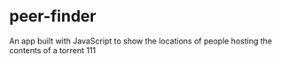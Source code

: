 # peer-finder
An app built with JavaScript to show the locations of people hosting the contents of a torrent
111
